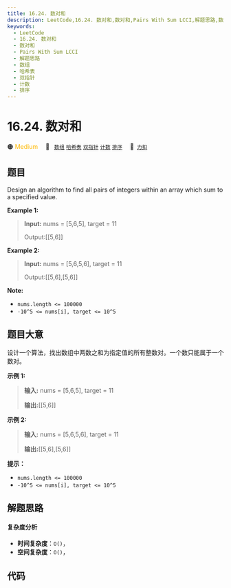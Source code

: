 ```yaml
---
title: 16.24. 数对和
description: LeetCode,16.24. 数对和,数对和,Pairs With Sum LCCI,解题思路,数组,哈希表,双指针,计数,排序
keywords:
  - LeetCode
  - 16.24. 数对和
  - 数对和
  - Pairs With Sum LCCI
  - 解题思路
  - 数组
  - 哈希表
  - 双指针
  - 计数
  - 排序
---
```


# 16.24. 数对和

🟠 <font color=#ffb800>Medium</font>&emsp; 🔖&ensp; [`数组`](/tag/array.md) [`哈希表`](/tag/hash-table.md) [`双指针`](/tag/two-pointers.md) [`计数`](/tag/counting.md) [`排序`](/tag/sorting.md)&emsp; 🔗&ensp;[`力扣`](https://leetcode.cn/problems/pairs-with-sum-lcci)

## 题目

Design an algorithm to find all pairs of integers within an array which sum to
a specified value.

**Example 1:**

> 
> 
> 
> 
> 
> **Input:** nums = [5,6,5], target = 11
> 
> Output:[[5,6]]

**Example 2:**

> 
> 
> 
> 
> 
> **Input:** nums = [5,6,5,6], target = 11
> 
> Output:[[5,6],[5,6]]

**Note:**

  * `nums.length <= 100000`
  * `-10^5 <= nums[i], target <= 10^5`


## 题目大意

设计一个算法，找出数组中两数之和为指定值的所有整数对。一个数只能属于一个数对。

**示例 1:**

> 
> 
> 
> 
> 
> **输入:** nums = [5,6,5], target = 11
> 
> **输出:**[[5,6]]

**示例 2:**

> 
> 
> 
> 
> 
> **输入:** nums = [5,6,5,6], target = 11
> 
> **输出:**[[5,6],[5,6]]

**提示：**

  * `nums.length <= 100000`
  * `-10^5 <= nums[i], target <= 10^5`


## 解题思路

#### 复杂度分析

- **时间复杂度**：`O()`，
- **空间复杂度**：`O()`，

## 代码

```javascript

```